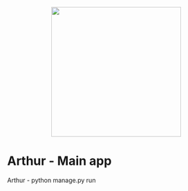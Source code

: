 
<p align="center">
  <img src="https://www.syfy.com/sites/syfy/files/styles/1200x680/public/wire/legacy/legend-of-the-sword.jpg" height="300"/>
</p>

# Arthur - Main app 
Arthur - python manage.py run 
